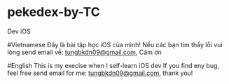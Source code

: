 # pekedex-by-TC
Dev iOS

#Vietnamese
Đây là bài tập học iOS của mình!
Nếu các bạn tìm thấy lỗi vui lòng send email về: tungbkdn09@gmail.com, Cảm ơn

#English
This is my execise when I self-learn iOS dev
If you find eny bug, feel free send email for me: tungbkdn09@gmail.com, thank you!
